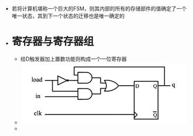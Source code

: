 - 若将计算机堪称一个巨大的FSM，则其内部的所有的存储部件的值确定了一个唯一状态，其到下一个状态的迁移也是唯一确定的
- # 寄存器与寄存器组
	- 给D触发器加上置数功能则构成一个一位寄存器
	- ![image.png](../assets/image_1664955807047_0.png)
	-